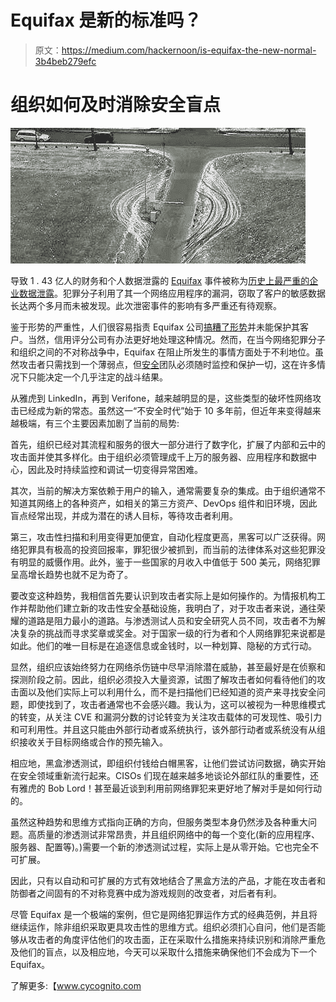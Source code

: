 # Equifax 是新的标准吗？

> 原文：<https://medium.com/hackernoon/is-equifax-the-new-normal-3b4beb279efc>

# **组织如何及时消除安全盲点**

![](img/0a94dafe9a1f9202f6d45290681f69af.png)

导致 1 . 43 亿人的财务和个人数据泄露的 [Equifax](https://hackernoon.com/tagged/equifax) 事件被称为[历史上最严重的企业数据泄露](https://arstechnica.com/information-technology/2017/09/why-the-equifax-breach-is-very-possibly-the-worst-leak-of-personal-info-ever/)。犯罪分子利用了其一个网络应用程序的漏洞，窃取了客户的敏感数据长达两个多月而未被发现。此次泄密事件的影响有多严重还有待观察。

鉴于形势的严重性，人们很容易指责 Equifax 公司[搞糟了形势](https://www.wired.com/story/equifax-breach-response/)并未能保护其客户。当然，信用评分公司有办法更好地处理这种情况。然而，在当今网络犯罪分子和组织之间的不对称战争中，Equifax 在阻止所发生的事情方面处于不利地位。虽然攻击者只需找到一个薄弱点，但[安全](https://hackernoon.com/tagged/security)团队必须随时监控和保护一切，这在许多情况下只能决定一个几乎注定的战斗结果。

从雅虎到 LinkedIn，再到 Verifone，越来越明显的是，这些类型的破坏性网络攻击已经成为新的常态。虽然这一“不安全时代”始于 10 多年前，但近年来变得越来越极端，有三个主要因素加剧了当前的局势:

首先，组织已经对其流程和服务的很大一部分进行了数字化，扩展了内部和云中的攻击面并使其多样化。由于组织必须管理成千上万的服务器、应用程序和数据中心，因此及时持续监控和调试一切变得异常困难。

其次，当前的解决方案依赖于用户的输入，通常需要复杂的集成。由于组织通常不知道其网络上的各种资产，如相关的第三方资产、DevOps 组件和旧环境，因此盲点经常出现，并成为潜在的诱人目标，等待攻击者利用。

第三，攻击性扫描和利用变得更加便宜，自动化程度更高，黑客可以广泛获得。网络犯罪具有极高的投资回报率，罪犯很少被抓到，而当前的法律体系对这些犯罪没有明显的威慑作用。此外，鉴于一些国家的月收入中值低于 500 美元，网络犯罪呈高增长趋势也就不足为奇了。

要改变这种趋势，我相信首先要认识到攻击者实际上是如何操作的。为情报机构工作并帮助他们建立新的攻击性安全基础设施，我明白了，对于攻击者来说，通往荣耀的道路是阻力最小的道路。与渗透测试人员和安全研究人员不同，攻击者不为解决复杂的挑战而寻求奖章或奖金。对于国家一级的行为者和个人网络罪犯来说都是如此。他们的唯一目标是在追逐信息或金钱时，以一种划算、隐秘的方式行动。

显然，组织应该始终努力在网络杀伤链中尽早消除潜在威胁，甚至最好是在侦察和探测阶段之前。因此，组织必须投入大量资源，试图了解攻击者如何看待他们的攻击面以及他们实际上可以利用什么，而不是扫描他们已经知道的资产来寻找安全问题，即使找到了，攻击者通常也不会感兴趣。我认为，这可以被视为一种思维模式的转变，从关注 CVE 和漏洞分数的讨论转变为关注攻击载体的可发现性、吸引力和可利用性。并且这只能由外部行动者或系统执行，该外部行动者或系统没有从组织接收关于目标网络或合作的预先输入。

相应地，黑盒渗透测试，即组织付钱给白帽黑客，让他们尝试访问数据，确实开始在安全领域重新流行起来。CISOs 们现在越来越多地谈论外部红队的重要性，还有雅虎的 Bob Lord！甚至最近谈到利用前网络罪犯来更好地了解对手是如何行动的。

虽然这种趋势和思维方式指向正确的方向，但服务类型本身仍然涉及各种重大问题。高质量的渗透测试非常昂贵，并且组织网络中的每一个变化(新的应用程序、服务器、配置等)。)需要一个新的渗透测试过程，实际上是从零开始。它也完全不可扩展。

因此，只有以自动和可扩展的方式有效地结合了黑盒方法的产品，才能在攻击者和防御者之间固有的不对称竞赛中成为游戏规则的改变者，对后者有利。

尽管 Equifax 是一个极端的案例，但它是网络犯罪运作方式的经典范例，并且将继续运作，除非组织采取更具攻击性的思维方式。组织必须扪心自问，他们是否能够从攻击者的角度评估他们的攻击面，正在采取什么措施来持续识别和消除严重危及他们的盲点，以及相应地，今天可以采取什么措施来确保他们不会成为下一个 Equifax。

了解更多:【www.cycognito.com 